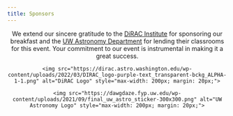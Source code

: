 ```yaml
---
title: Sponsors
---
```


<div style="text-align: center;">
    <p>We extend our sincere gratitude to the <a href="https://dirac.astro.washington.edu/">DiRAC Institute</a> for sponsoring our breakfast and the <a href="https://www.washington.edu/astronomy/">UW Astronomy Department</a> for lending their classrooms for this event. Your commitment to our event is instrumental in making it a great success.</p>

    <img src="https://dirac.astro.washington.edu/wp-content/uploads/2022/03/DIRAC_logo-purple-text_transparent-bckg_ALPHA-1-1.png" alt="DiRAC Logo" style="max-width: 200px; margin: 20px;">

    <img src="https://dawgdaze.fyp.uw.edu/wp-content/uploads/2021/09/final_uw_astro_sticker-300x300.png" alt="UW Astronomy Logo" style="max-width: 200px; margin: 20px;">
</div>
